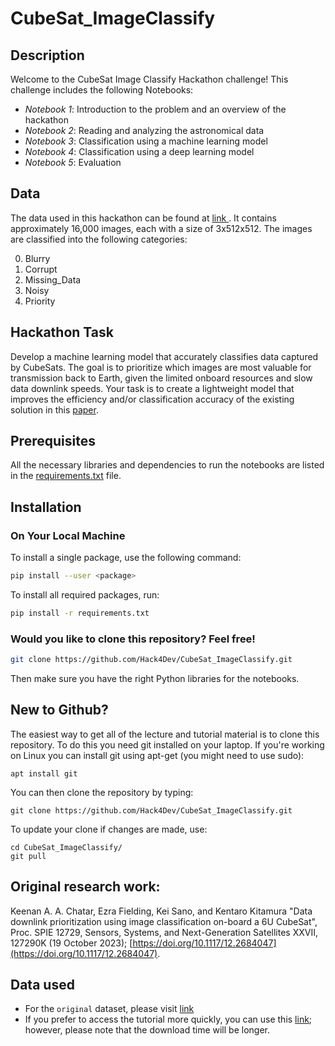 # CubeSat_ImageClassify

## Description

Welcome to the CubeSat Image Classify Hackathon challenge! This challenge includes the following Notebooks:

- *Notebook 1*: Introduction to the problem and an overview of the hackathon 
- *Notebook 2*: Reading and analyzing the astronomical data
- *Notebook 3*: Classification using a machine learning model
- *Notebook 4*: Classification using a deep learning model
- *Notebook 5*: Evaluation


## Data

The data used in this hackathon can be found at [link ](https://doi.org/10.5281/zenodo.14598875). It contains approximately 16,000 images, each with a size of 3x512x512. The images are classified into the following categories:

0. Blurry
1. Corrupt
2. Missing_Data
3. Noisy
4. Priority


## Hackathon Task

Develop a machine learning model that accurately classifies data captured by CubeSats. The goal is to prioritize which images are most valuable for transmission back to Earth, given the limited onboard resources and slow data downlink speeds. Your task is to create a lightweight model that improves the efficiency and/or classification accuracy of the existing solution in this [paper](https://arxiv.org/pdf/2408.14865).


## Prerequisites

All the necessary libraries and dependencies to run the notebooks are listed in the [requirements.txt](https://github.com/Hack4Dev/CubeSat_ImageClassify/blob/main/requirements.txt) file.

## Installation

### On Your Local Machine

To install a single package, use the following command:

```bash
pip install --user <package>
```

To install all required packages, run:
```bash
pip install -r requirements.txt
```


### Would you like to clone this repository? Feel free!

```bash
git clone https://github.com/Hack4Dev/CubeSat_ImageClassify.git
```

Then make sure you have the right Python libraries for the notebooks. 

## New to Github?

The easiest way to get all of the lecture and tutorial material is to clone this repository. To do this you need git installed on your laptop. If you're working on Linux you can install git using apt-get (you might need to use sudo):

```
apt install git
```

You can then clone the repository by typing:

```
git clone https://github.com/Hack4Dev/CubeSat_ImageClassify.git
```

To update your clone if changes are made, use:

```
cd CubeSat_ImageClassify/
git pull
```

## Original research work:

Keenan A. A. Chatar, Ezra Fielding, Kei Sano, and Kentaro Kitamura "Data downlink prioritization using image classification on-board a 6U CubeSat", Proc. SPIE 12729, Sensors, Systems, and Next-Generation Satellites XXVII, 127290K (19 October 2023); [https://doi.org/10.1117/12.2684047](https://doi.org/10.1117/12.2684047).


## Data used

- For the `original` dataset, please visit [link](https://zenodo.org/records/13147787)
- If you prefer to access the tutorial more quickly, you can use this [link](https://doi.org/10.5281/zenodo.14598875); however, please note that the download time will be longer.
  
